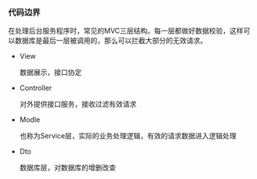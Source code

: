 ### 代码边界

在处理后台服务程序时，常见的MVC三层结构。每一层都做好数据校验，这样可以数据库是最后一层被调用的，那么可以拦截大部分的无效请求。

- View

  数据展示，接口协定

- Controller

  对外提供接口服务，接收过滤有效请求

- Modle 

  也称为Service层，实际的业务处理逻辑，有效的请求数据进入逻辑处理

- Dto

  数据库层，对数据库的增删改查